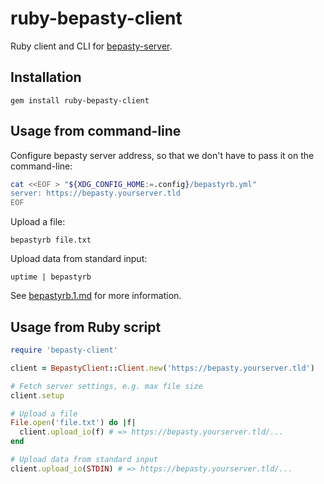 # ruby-bepasty-client
Ruby client and CLI for [bepasty-server](https://bepasty-server.readthedocs.org/).

## Installation
```
gem install ruby-bepasty-client
```

## Usage from command-line
Configure bepasty server address, so that we don't have to pass it on the command-line:

```bash
cat <<EOF > "${XDG_CONFIG_HOME:=.config}/bepastyrb.yml"
server: https://bepasty.yourserver.tld
EOF
```

Upload a file:

```
bepastyrb file.txt
```

Upload data from standard input:

```
uptime | bepastyrb
```

See [bepastyrb.1.md](./man/man1/bepastyrb.1.md) for more information.

## Usage from Ruby script

```ruby
require 'bepasty-client'

client = BepastyClient::Client.new('https://bepasty.yourserver.tld')

# Fetch server settings, e.g. max file size
client.setup

# Upload a file
File.open('file.txt') do |f|
  client.upload_io(f) # => https://bepasty.yourserver.tld/...
end

# Upload data from standard input
client.upload_io(STDIN) # => https://bepasty.yourserver.tld/...
```
